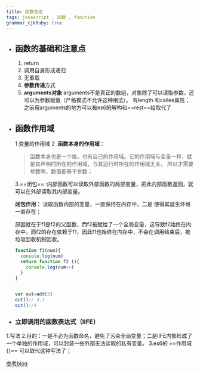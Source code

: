 ```yaml
---
title: 函数总结
tags: javascript , 函数 , function
grammar_cjkRuby: true
---
```


+ ##   函数的基础和注意点

	

	 1. return  	 
	 2. 调用自身形成递归
	 3. 无重载
	 4. **参数传递**方式
	 5. **arguments对象** 
		 arguments不是真正的数组，对象除了可以读取参数，还可以为参数赋值（严格模式不允许这种用法）。
		 有length 和callee属性；
		 之前用arguments的地方可以被es6的解构和==rest==给取代了
+ ##   函数作用域
 
	 1.变量的作用域
	 2 .**函数本身的作用域**：


	>函数本身也是一个值，也有自己的作用域。它的作用域与变量一样，就是其声明时所在的作用域，与其运行时所在的作用域无关。
	>所以才需要参数啊，数值都基于参数；

	3.==闭包==  :内部函数可以读取外部函数的局部变量，把此内部函数返回，就可以在外部读取其内部变量。

	**闭包作用**： 读取函数内部的变量，一直保持在内存中，二是 使得其诞生环境一直存在；

	原因就在于f1是f2的父函数，而f2被赋给了一个全局变量，这导致f2始终在内存中，而f2的存在依赖于f1，因此f1也始终在内存中，不会在调用结束后，被垃圾回收机制回收。

	``` javascript
	function f1(num){
	  console.log(num)
	  return function f2 (){
		console.log(num++)
	  }
	}


	var out=add(3)
	out()// 3,3
	out()//4
	```
+ ### 立即调用的函数表达式（IIFE）
 1.写法
 2.目的：一是不必为函数命名，避免了污染全局变量；二是IIFE内部形成了一个单独的作用域，可以封装一些外部无法读取的私有变量。
 3.es6的 ==作用域{}== 可以取代这种写法了；



[参考blog](http://www.ruanyifeng.com/blog/2009/08/learning_javascript_closures.html)
 
 

	 
	 
  